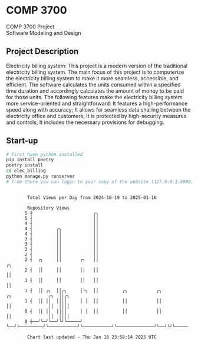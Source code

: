 # COMP 3700
COMP 3700 Project  
Software Modeling and Design
## Project Description
Electricity billing system: This project is a modern version of the traditional electricity billing system. The main focus of this project is to computerize the electricity billing system to make it more seamless, accessible, and efficient. The software calculates the units consumed within a specified time duration and accordingly calculates the amount of money to be paid for those units. The following features make the electricity billing system more service-oriented and straightforward: It features a high-performance speed along with accuracy; It allows for seamless data sharing between the electricity office and customers; It is protected by high-security measures and controls; It includes the necessary provisions for debugging.

## Start-up
```bash
# First have python installed
pip install poetry
poetry install
cd elec_billing
python manage.py runserver
# from there you can login to your copy of the website (127.0.0.1:8000), default creds are admin/admin
```

```

        Total Views per Day from 2024-10-19 to 2025-01-16

        Repository Views
       5 ┼                       ╭╮
       5 ┤                       ││
       4 ┤                       ││
       4 ┤         ╭╮            ││
       4 ┤         ││            ││
       3 ┤         ││            ││
       3 ┤         ││            ││
       3 ┤         ││            ││
       2 ┤         ││            ││
       2 ┤  ╭╮     ││       ╭╮   ││                                                       ╭╮
       2 ┤  ││     ││       ││   ││                                                       ││
       1 ┤  ││     ││       ││   ││                                                       ││
       1 ┤  ││ ╭╮  ││╭╮     │╰╮  ││         ╭╮           ╭╮           ╭╮              ╭╮  ││╭╮
       1 ┤  ││ ││  ││││     │ │  ││         ││           ││           ││              ││  ││││
       0 ┤  ││ ││  ││││     │ │  ││         ││           ││           ││              ││  ││││
       0 ┼──╯╰─╯╰──╯╰╯╰─────╯ ╰──╯╰─────────╯╰───────────╯╰───────────╯╰──────────────╯╰──╯╰╯╰─────

        Chart last updated - Thu Jan 16 23:58:14 2025 UTC
        
```
